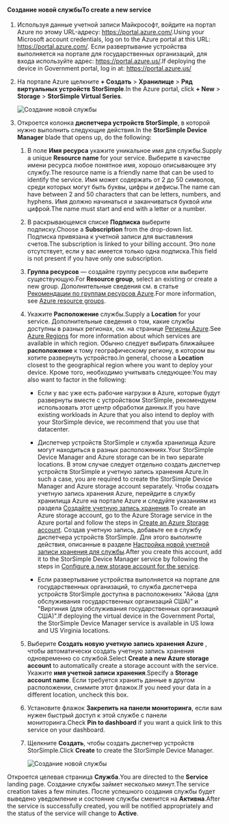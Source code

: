 #### <a name="to-create-a-new-service"></a><span data-ttu-id="fe978-101">Создание новой службы</span><span class="sxs-lookup"><span data-stu-id="fe978-101">To create a new service</span></span>

1.  <span data-ttu-id="fe978-102">Используя данные учетной записи Майкрософт, войдите на портал Azure по этому URL-адресу: <https://portal.azure.com/>.</span><span class="sxs-lookup"><span data-stu-id="fe978-102">Using your Microsoft account credentials, log on to the Azure portal at this URL: <https://portal.azure.com/>.</span></span> <span data-ttu-id="fe978-103">Если развертывание устройства выполняется на портале для государственных организаций, для входа используйте адрес: <https://portal.azure.us/>.</span><span class="sxs-lookup"><span data-stu-id="fe978-103">If deploying the device in Government portal, log in at: <https://portal.azure.us/></span></span>

2.  <span data-ttu-id="fe978-104">На портале Azure щелкните **+ Создать** &gt; **Хранилище** &gt; **Ряд виртуальных устройств StorSimple**.</span><span class="sxs-lookup"><span data-stu-id="fe978-104">In the Azure portal, click **+ New** &gt; **Storage** &gt; **StorSimple Virtual Series**.</span></span>

    ![Создание новой службы](./media/storsimple-virtual-array-create-new-service/createnewservice2.png) 

3.  <span data-ttu-id="fe978-106">Откроется колонка **диспетчера устройств StorSimple**, в которой нужно выполнить следующие действия.</span><span class="sxs-lookup"><span data-stu-id="fe978-106">In the **StorSimple Device Manager** blade that opens up, do the following:</span></span>

    1.  <span data-ttu-id="fe978-107">В поле **Имя ресурса** укажите уникальное имя для службы.</span><span class="sxs-lookup"><span data-stu-id="fe978-107">Supply a unique **Resource name** for your service.</span></span> <span data-ttu-id="fe978-108">Выберите в качестве имени ресурса любое понятное имя, хорошо описывающее эту службу.</span><span class="sxs-lookup"><span data-stu-id="fe978-108">The resource name is a friendly name that can be used to identify the service.</span></span> <span data-ttu-id="fe978-109">Имя может содержать от 2 до 50 символов, среди которых могут быть буквы, цифры и дефисы.</span><span class="sxs-lookup"><span data-stu-id="fe978-109">The name can have between 2 and 50 characters that can be letters, numbers, and hyphens.</span></span> <span data-ttu-id="fe978-110">Имя должно начинаться и заканчиваться буквой или цифрой.</span><span class="sxs-lookup"><span data-stu-id="fe978-110">The name must start and end with a letter or a number.</span></span>

    2.  <span data-ttu-id="fe978-111">В раскрывающемся списке **Подписка** выберите подписку.</span><span class="sxs-lookup"><span data-stu-id="fe978-111">Choose a **Subscription** from the drop-down list.</span></span> <span data-ttu-id="fe978-112">Подписка привязана к учетной записи для выставления счетов.</span><span class="sxs-lookup"><span data-stu-id="fe978-112">The subscription is linked to your billing account.</span></span> <span data-ttu-id="fe978-113">Это поле отсутствует, если у вас имеется только одна подписка.</span><span class="sxs-lookup"><span data-stu-id="fe978-113">This field is not present if you have only one subscription.</span></span>

    3.  <span data-ttu-id="fe978-114">**Группа ресурсов** — создайте группу ресурсов или выберите существующую.</span><span class="sxs-lookup"><span data-stu-id="fe978-114">For **Resource group**, select an existing or create a new group.</span></span> <span data-ttu-id="fe978-115">Дополнительные сведения см. в статье [Рекомендации по группам ресурсов Azure](https://azure.microsoft.com/documentation/articles/virtual-machines-windows-infrastructure-resource-groups-guidelines/).</span><span class="sxs-lookup"><span data-stu-id="fe978-115">For more information, see [Azure resource groups](https://azure.microsoft.com/documentation/articles/virtual-machines-windows-infrastructure-resource-groups-guidelines/).</span></span>

    4.  <span data-ttu-id="fe978-116">Укажите **Расположение** службы.</span><span class="sxs-lookup"><span data-stu-id="fe978-116">Supply a **Location** for your service.</span></span> <span data-ttu-id="fe978-117">Дополнительные сведения о том, какие службы доступны в разных регионах, см. на странице [Регионы Azure](https://azure.microsoft.com/regions/#services).</span><span class="sxs-lookup"><span data-stu-id="fe978-117">See [Azure Regions](https://azure.microsoft.com/regions/#services) for more information about which services are available in which region.</span></span> <span data-ttu-id="fe978-118">Обычно следует выбирать ближайшее **расположение** к тому географическому региону, в котором вы хотите развернуть устройство.</span><span class="sxs-lookup"><span data-stu-id="fe978-118">In general, choose a **Location** closest to the geographical region where you want to deploy your device.</span></span> <span data-ttu-id="fe978-119">Кроме того, необходимо учитывать следующее:</span><span class="sxs-lookup"><span data-stu-id="fe978-119">You may also want to factor in the following:</span></span>

        -   <span data-ttu-id="fe978-120">Если у вас уже есть рабочие нагрузки в Azure, которые будут развернуты вместе с устройством StorSimple, рекомендуем использовать этот центр обработки данных.</span><span class="sxs-lookup"><span data-stu-id="fe978-120">If you have existing workloads in Azure that you also intend to deploy with your StorSimple device, we recommend that you use that datacenter.</span></span>

        -   <span data-ttu-id="fe978-121">Диспетчер устройств StorSimple и служба хранилища Azure могут находиться в разных расположениях.</span><span class="sxs-lookup"><span data-stu-id="fe978-121">Your StorSimple Device Manager and Azure storage can be in two separate locations.</span></span> <span data-ttu-id="fe978-122">В этом случае следует отдельно создать диспетчер устройств StorSimple и учетную запись хранения Azure.</span><span class="sxs-lookup"><span data-stu-id="fe978-122">In such a case, you are required to create the StorSimple Device Manager and Azure storage account separately.</span></span> <span data-ttu-id="fe978-123">Чтобы создать учетную запись хранения Azure, перейдите в службу хранилища Azure на портале Azure и следуйте указаниям из раздела [Создайте учетную запись хранения](https://azure.microsoft.com/documentation/articles/storage-create-storage-account/#create-a-storage-account).</span><span class="sxs-lookup"><span data-stu-id="fe978-123">To create an Azure storage account, go to the Azure Storage service in the Azure portal and follow the steps in [Create an Azure Storage account](https://azure.microsoft.com/documentation/articles/storage-create-storage-account/#create-a-storage-account).</span></span> <span data-ttu-id="fe978-124">Создав учетную запись, добавьте ее в службу диспетчера устройств StorSimple. Для этого выполните действия, описанные в разделе [Настройка новой учетной записи хранения для службы](https://azure.microsoft.com/en-us/documentation/articles/storsimple-deployment-walkthrough/#configure-a-new-storage-account-for-the-service).</span><span class="sxs-lookup"><span data-stu-id="fe978-124">After you create this account, add it to the StorSimple Device Manager service by following the steps in [Configure a new storage account for the service](https://azure.microsoft.com/en-us/documentation/articles/storsimple-deployment-walkthrough/#configure-a-new-storage-account-for-the-service).</span></span>

        -   <span data-ttu-id="fe978-125">Если развертывание устройства выполняется на портале для государственных организаций, то служба диспетчера устройств StorSimple доступна в расположениях "Айова (для обслуживания государственных организаций США)" и "Виргиния (для обслуживания государственных организаций США)".</span><span class="sxs-lookup"><span data-stu-id="fe978-125">If deploying the virtual device in the Government Portal, the StorSimple Device Manager service is available in US Iowa and US Virginia locations.</span></span>

    5.  <span data-ttu-id="fe978-126">Выберите **Создать новую учетную запись хранения Azure** , чтобы автоматически создать учетную запись хранения одновременно со службой.</span><span class="sxs-lookup"><span data-stu-id="fe978-126">Select **Create a new Azure storage account** to automatically create a storage account with the service.</span></span> <span data-ttu-id="fe978-127">Укажите **имя учетной записи хранения**.</span><span class="sxs-lookup"><span data-stu-id="fe978-127">Specify a **Storage account name**.</span></span> <span data-ttu-id="fe978-128">Если требуется хранить данные в другом расположении, снимите этот флажок.</span><span class="sxs-lookup"><span data-stu-id="fe978-128">If you need your data in a different location, uncheck this box.</span></span>

    6.  <span data-ttu-id="fe978-129">Установите флажок **Закрепить на панели мониторинга**, если вам нужен быстрый доступ к этой службе с панели мониторинга.</span><span class="sxs-lookup"><span data-stu-id="fe978-129">Check **Pin to dashboard** if you want a quick link to this service on your dashboard.</span></span>

    7.  <span data-ttu-id="fe978-130">Щелкните **Создать**, чтобы создать диспетчер устройств StorSimple.</span><span class="sxs-lookup"><span data-stu-id="fe978-130">Click **Create** to create the StorSimple Device Manager.</span></span>

        ![Создание новой службы](./media/storsimple-virtual-array-create-new-service/createnewservice4.png)  

<span data-ttu-id="fe978-132">Откроется целевая страница **Служба**.</span><span class="sxs-lookup"><span data-stu-id="fe978-132">You are directed to the **Service** landing page.</span></span> <span data-ttu-id="fe978-133">Создание службы займет несколько минут.</span><span class="sxs-lookup"><span data-stu-id="fe978-133">The service creation takes a few minutes.</span></span> <span data-ttu-id="fe978-134">После успешного создания службы будет выведено уведомление и состояние службы сменится на **Активна**.</span><span class="sxs-lookup"><span data-stu-id="fe978-134">After the service is successfully created, you will be notified appropriately and the status of the service will change to **Active**.</span></span>


